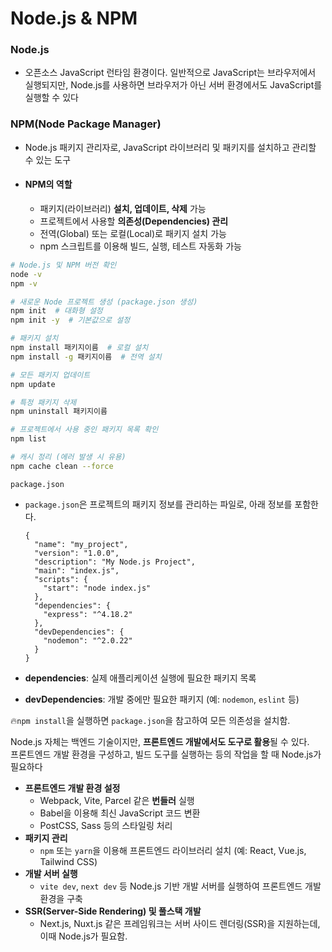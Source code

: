 # Node.js & NPM

### Node.js

* 오픈소스 JavaScript 런타임 환경이다. 일반적으로 JavaScript는 브라우저에서 실행되지만, Node.js를 사용하면 브라우저가 아닌 서버 환경에서도 JavaScript를 실행할 수 있다



### NPM(Node Package Manager)

* Node.js 패키지 관리자로, JavaScript 라이브러리 및 패키지를 설치하고 관리할 수 있는 도구
* #### **NPM의 역할**
  * 패키지(라이브러리) **설치, 업데이트, 삭제** 가능
  * 프로젝트에서 사용할 **의존성(Dependencies) 관리**
  * 전역(Global) 또는 로컬(Local)로 패키지 설치 가능
  * npm 스크립트를 이용해 빌드, 실행, 테스트 자동화 가능

```bash
# Node.js 및 NPM 버전 확인
node -v
npm -v

# 새로운 Node 프로젝트 생성 (package.json 생성)
npm init  # 대화형 설정
npm init -y  # 기본값으로 설정

# 패키지 설치
npm install 패키지이름  # 로컬 설치
npm install -g 패키지이름  # 전역 설치

# 모든 패키지 업데이트
npm update

# 특정 패키지 삭제
npm uninstall 패키지이름

# 프로젝트에서 사용 중인 패키지 목록 확인
npm list

# 캐시 정리 (에러 발생 시 유용)
npm cache clean --force
```

`package.json`&#x20;

*   `package.json`은 프로젝트의 패키지 정보를 관리하는 파일로, 아래 정보를 포함한다.

    ```
    {
      "name": "my_project",
      "version": "1.0.0",
      "description": "My Node.js Project",
      "main": "index.js",
      "scripts": {
        "start": "node index.js"
      },
      "dependencies": {
        "express": "^4.18.2"
      },
      "devDependencies": {
        "nodemon": "^2.0.22"
      }
    }
    ```
* **dependencies**: 실제 애플리케이션 실행에 필요한 패키지 목록
* **devDependencies**: 개발 중에만 필요한 패키지 (예: `nodemon`, `eslint` 등)

:fire:`npm install`을 실행하면 `package.json`을 참고하여 모든 의존성을 설치함.





Node.js 자체는 백엔드 기술이지만, **프론트엔드 개발에서도 도구로 활용**될 수 있다. \
프론트엔드 개발 환경을 구성하고, 빌드 도구를 실행하는 등의 작업을 할 때 Node.js가 필요하다

* **프론트엔드 개발 환경 설정**
  * Webpack, Vite, Parcel 같은 **번들러** 실행
  * Babel을 이용해 최신 JavaScript 코드 변환
  * PostCSS, Sass 등의 스타일링 처리
* **패키지 관리**
  * `npm` 또는 `yarn`을 이용해 프론트엔드 라이브러리 설치 (예: React, Vue.js, Tailwind CSS)
* **개발 서버 실행**
  * `vite dev`, `next dev` 등 Node.js 기반 개발 서버를 실행하여 프론트엔드 개발 환경을 구축
* **SSR(Server-Side Rendering) 및 풀스택 개발**
  * Next.js, Nuxt.js 같은 프레임워크는 서버 사이드 렌더링(SSR)을 지원하는데, 이때 Node.js가 필요함.







